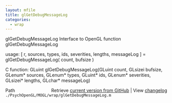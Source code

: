 ```yaml
---
layout: mfile
title: glGetDebugMessageLog
categories:
  - wrap
---
```


glGetDebugMessageLog  Interface to OpenGL function glGetDebugMessageLog

usage:  \[ r, sources, types, ids, severities, lengths, messageLog \] = glGetDebugMessageLog\( count, bufsize \)

C function:  GLuint glGetDebugMessageLog\(GLuint count, GLsizei bufsize, GLenum\* sources, GLenum\* types, GLuint\* ids, GLenum\* severities, GLsizei\* lengths, GLchar\* messageLog\)


<div class="code_header" style="text-align:right;">
  <span style="float:left;">Path&nbsp;&nbsp;</span> <span class="counter">Retrieve <a href=
  "https://raw.github.com/Psychtoolbox-3/Psychtoolbox-3/beta/./PsychOpenGL/MOGL/wrap/glGetDebugMessageLog.m">current version from GitHub</a> | View <a href=
  "https://github.com/Psychtoolbox-3/Psychtoolbox-3/commits/beta/./PsychOpenGL/MOGL/wrap/glGetDebugMessageLog.m">changelog</a></span>
</div>
<div class="code">
  <code>./PsychOpenGL/MOGL/wrap/glGetDebugMessageLog.m</code>
</div>
